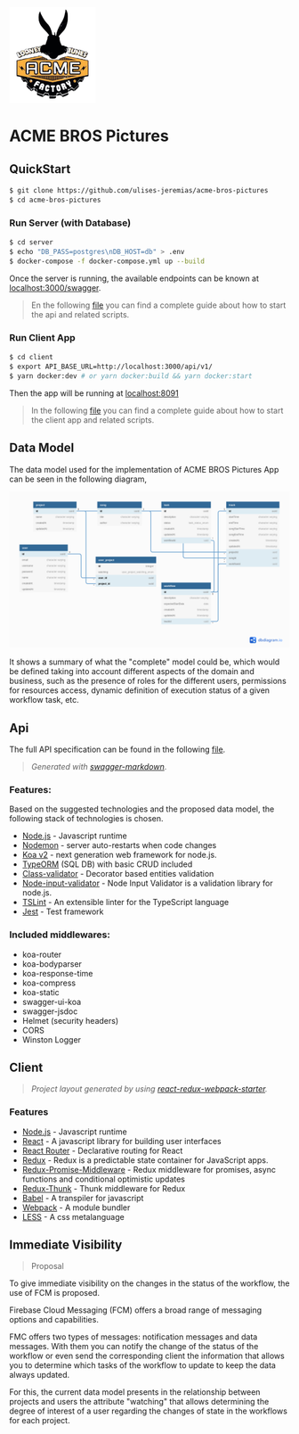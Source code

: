 <span><img width="155" src="./static/logo.png">

# ACME BROS Pictures

## QuickStart

```sh
$ git clone https://github.com/ulises-jeremias/acme-bros-pictures
$ cd acme-bros-pictures
```

### Run Server (with Database)

```sh
$ cd server
$ echo "DB_PASS=postgres\nDB_HOST=db" > .env
$ docker-compose -f docker-compose.yml up --build
```

Once the server is running, the available endpoints can be known at [localhost:3000/swagger](http://localhost:3000/swagger).

> En the following [file](./server/README.md) you can find a complete guide about how to start the api and related scripts.

### Run Client App

```sh
$ cd client
$ export API_BASE_URL=http://localhost:3000/api/v1/
$ yarn docker:dev # or yarn docker:build && yarn docker:start
```

Then the app will be running at [localhost:8091](http://localhost:8091)

> In the following [file](./client/README.md) you can find a complete guide about how to start the client app and related scripts.

## Data Model

The data model used for the implementation of ACME BROS Pictures App can be seen in the following diagram,

![schema](./static/schema.png)

It shows a summary of what the "complete" model could be, which would be defined taking into account different aspects of the domain and business, such as the presence of roles for the different users, permissions for resources access, dynamic definition of execution status of a given workflow task, etc.

## Api

The full API specification can be found in the following [file](./API.md).

> _Generated with [swagger-markdown](https://www.npmjs.com/package/swagger-markdown)_.

### Features:

Based on the suggested technologies and the proposed data model, the following stack of technologies is chosen.

 * [Node.js](https://nodejs.org/en/) - Javascript runtime
 * [Nodemon](https://nodemon.io/) - server auto-restarts when code changes
 * [Koa v2](https://koajs.com/) - next generation web framework for node.js.
 * [TypeORM](https://typeorm.io/) (SQL DB) with basic CRUD included
 * [Class-validator](https://github.com/typestack/class-validator) - Decorator based entities validation
 * [Node-input-validator](https://www.npmjs.com/package/node-input-validator) - Node Input Validator is a validation library for node.js.
 * [TSLint](https://palantir.github.io/tslint/) - An extensible linter for the TypeScript language
 * [Jest](https://jestjs.io/) - Test framework

### Included middlewares:

 * koa-router
 * koa-bodyparser
 * koa-response-time
 * koa-compress
 * koa-static
 * swagger-ui-koa
 * swagger-jsdoc
 * Helmet (security headers)
 * CORS
 * Winston Logger

## Client

> _Project layout generated by using [react-redux-webpack-starter](https://github.com/ulises-jeremias/react-redux-webpack-starter)._

### Features

 * [Node.js](https://nodejs.org/en/) - Javascript runtime
 * [React](https://reactjs.org/) - A javascript library for building user interfaces
 * [React Router](https://reacttraining.com/react-router/) - Declarative routing for React
 * [Redux](https://redux.js.org) - Redux is a predictable state container for JavaScript apps.
 * [Redux-Promise-Middleware](https://github.com/pburtchaell/redux-promise-middleware) - Redux middleware for promises, async functions and conditional optimistic updates
 * [Redux-Thunk](https://github.com/reduxjs/redux-thunk) - Thunk middleware for Redux
 * [Babel](https://babeljs.io/) - A transpiler for javascript
 * [Webpack](https://webpack.js.org/) - A module bundler
 * [LESS](http://lesscss.org/) - A css metalanguage

## Immediate Visibility

> Proposal

To give immediate visibility on the changes in the status of the workflow, the use of FCM is proposed.

Firebase Cloud Messaging (FCM) offers a broad range of messaging options and capabilities.

FMC offers two types of messages: notification messages and data messages. With them you can notify the change of the status of the workflow or even send the corresponding client the information that allows you to determine which tasks of the workflow to update to keep the data always updated.

For this, the current data model presents in the relationship between projects and users the attribute "watching" that allows determining the degree of interest of a user regarding the changes of state in the workflows for each project.
